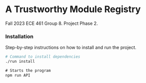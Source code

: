 # A Trustworthy Module Registry

Fall 2023 ECE 461 Group 8. Project Phase 2.


### Installation

Step-by-step instructions on how to install and run the project.

```bash
# Command to install dependencies
./run install
```

```js
# Starts the program
npm run API
```

